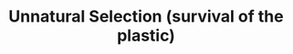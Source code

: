 ---
title: Unnatural Selection (survival of the plastic)
description_markdown: >-
  &nbsp;


  This is a series of mixed media sculptural works was inspired by coming across
  a journal which had an image of a dissected sea gull’s stomach. This image
  showed all the plastic items that the sea gull had swallowed during its life
  span which included numerous pieces of plastic. Taking this image a step
  further, new species is being created where the birds have swallowed so much
  plastic that parts of their anatomy are composed of plastic, so they come to
  have plastic beaks, wings, feet and so on. Embroidered patterns and painted
  sections are also incorporated which reference colorful patterns of some birds
  with a combination of textiles from South East Asia.
_gallery_date:
permalink: /sculpture/unnatural-selection/(survival-of-the-plastic)
archive: false
order_number:
main_image_path: /assets/images/3243-screen-copy.jpg
thumb_crop:
images:
  - image_path: /assets/images/3231-screen-copy.jpg
    image_title: My life as a bird (view 1)
    image_description:
  - image_path: /assets/images/3243-screen-copy.jpg
    image_title: My life as a bird (view 2)
    image_description:
  - image_path: /assets/images/3244-screen-copy.jpg
    image_title: My life as a bird (detail)
    image_description:
  - image_path: /assets/images/vessel-robes-image-1-copy.jpg
    image_title: Vessel Robes (front)
    image_description:
  - image_path: /assets/images/vessel-robes-image-3-copy.jpg
    image_title: Vessel Robes (back)
    image_description:
  - image_path: /assets/images/vessel-robes-detail-2-copy.jpg
    image_title: Vessel Robes (detail)
    image_description:
  - image_path: /assets/images/3216-screen-copy.jpg
    image_title: Topaz Tears (view 1)
    image_description:
  - image_path: /assets/images/3214a-screen-copy.jpg
    image_title: Topaz Tears (view 2)
    image_description:
  - image_path: /assets/images/3220-screen-copy.jpg
    image_title: Topaz Tears (detail)
    image_description:
  - image_path: /assets/images/3165a-screen-copy.jpg
    image_title: His heart is in the jungle (view1)
    image_description:
  - image_path: /assets/images/3169a-screen-copy.jpg
    image_title: His heart is in the jungle (view 2)
    image_description:
  - image_path: /assets/images/3171-screen-copy.jpg
    image_title: His heart in the jungle (detail)
    image_description:
  - image_path: /assets/images/3211-screen-copy.jpg
    image_title: In memory of an injured blackbird (view 1)
    image_description:
  - image_path: /assets/images/3203-screen-copy.jpg
    image_title: In memory of an injured blackbird (view 2)
    image_description:
  - image_path: /assets/images/3209-screen-copy.jpg
    image_title: In memory of an injiued blackbird (detail)
    image_description:
  - image_path: /assets/images/3269-screen-copy.jpg
    image_title: A shell of the future (view 1)
    image_description:
  - image_path: /assets/images/3276-screen-copy.jpg
    image_title: A shell of the future (view 2)
    image_description:
  - image_path: /assets/images/3279-screen-copy.jpg
    image_title: A shell of the future (detail)
    image_description:
  - image_path: /assets/images/089-screen-copy.jpg
    image_title: Here to stay ( view 1)
    image_description:
_options:
  image_path:
    width: 1200
    height: 1200
    resize_style: contain
    mime_type: image/jpeg
  main_image_path:
    width: 1200
    height: 800
    resize_style: contain
    mime_type: image/jpeg
_comments:
  title: Gallery title
  permalink: Be careful editing this
  main_image_path: Image used to represent your gallery
  images: Add and edit your gallery images here
  image_description: May only be used in the close up of an image
---